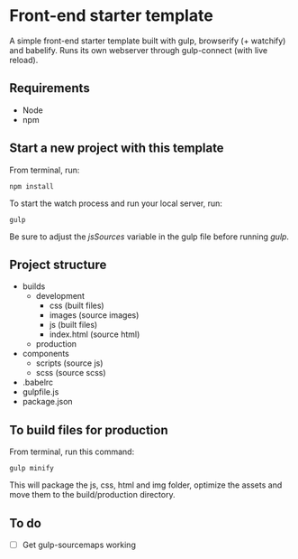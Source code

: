 # Front-end starter template
A simple front-end starter template built with gulp, browserify (+ watchify) and babelify. Runs its own webserver through gulp-connect (with live reload).

## Requirements
* Node
* npm

## Start a new project with this template
From terminal, run:
```
npm install
```
To start the watch process and run your local server, run:
```
gulp
```
Be sure to adjust the *jsSources* variable in the gulp file before running _gulp_.

## Project structure
* builds
  * development
    * css (built files)
    * images (source images)
    * js (built files)
    * index.html (source html)
  * production
* components
  * scripts (source js)
  * scss (source scss)
* .babelrc
* gulpfile.js
* package.json

## To build files for production
From terminal, run this command:
```
gulp minify
```
This will package the js, css, html and img folder, optimize the assets and move them to the build/production directory.

## To do
- [ ] Get gulp-sourcemaps working
